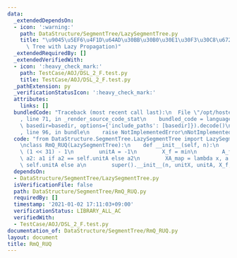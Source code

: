 ```yaml
---
data:
  _extendedDependsOn:
  - icon: ':warning:'
    path: DataStructure/SegmentTree/LazySegmentTree.py
    title: "\u9045\u5EF6\u4F1D\u64AD\u30BB\u30B0\u30E1\u30F3\u30C8\u6728 (Segment\
      \ Tree with Lazy Propagation)"
  _extendedRequiredBy: []
  _extendedVerifiedWith:
  - icon: ':heavy_check_mark:'
    path: TestCase/AOJ/DSL_2_F.test.py
    title: TestCase/AOJ/DSL_2_F.test.py
  _pathExtension: py
  _verificationStatusIcon: ':heavy_check_mark:'
  attributes:
    links: []
  bundledCode: "Traceback (most recent call last):\n  File \"/opt/hostedtoolcache/Python/3.8.7/x64/lib/python3.8/site-packages/onlinejudge_verify/documentation/build.py\"\
    , line 71, in _render_source_code_stat\n    bundled_code = language.bundle(stat.path,\
    \ basedir=basedir, options={'include_paths': [basedir]}).decode()\n  File \"/opt/hostedtoolcache/Python/3.8.7/x64/lib/python3.8/site-packages/onlinejudge_verify/languages/python.py\"\
    , line 96, in bundle\n    raise NotImplementedError\nNotImplementedError\n"
  code: "from DataStructure.SegmentTree.LazySegmentTree import LazySegmentTree\n\n\
    \nclass RmQ_RUQ(LazySegmentTree):\n    def __init__(self, n):\n        unitX =\
    \ (1 << 31) - 1\n        unitA = -1\n        X_f = min\n        A_f = lambda a1,\
    \ a2: a1 if a2 == self.unitA else a2\n        XA_map = lambda x, a: x if a ==\
    \ self.unitA else a\n        super().__init__(n, unitX, unitA, X_f, A_f, XA_map)\n"
  dependsOn:
  - DataStructure/SegmentTree/LazySegmentTree.py
  isVerificationFile: false
  path: DataStructure/SegmentTree/RmQ_RUQ.py
  requiredBy: []
  timestamp: '2021-01-02 17:11:03+09:00'
  verificationStatus: LIBRARY_ALL_AC
  verifiedWith:
  - TestCase/AOJ/DSL_2_F.test.py
documentation_of: DataStructure/SegmentTree/RmQ_RUQ.py
layout: document
title: RmQ_RUQ
---
```


